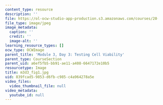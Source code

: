 ```yaml
---
content_type: resource
description: ''
file: https://ol-ocw-studio-app-production.s3.amazonaws.com/courses/20-109-laboratory-fundamentals-in-biological-engineering-spring-2010/839fcad59853d6fbc985c4a964278a5e_m3d3_fig1.jpg
file_type: image/jpeg
image_metadata:
  caption: ''
  credit: ''
  image-alt: ''
learning_resource_types: []
ocw_type: OCWImage
parent_title: 'Module 3, Day 3: Testing Cell Viability'
parent_type: CourseSection
parent_uid: a6ef5fb5-bb91-ae11-a408-6647172e10b5
resourcetype: Image
title: m3d3_fig1.jpg
uid: 839fcad5-9853-d6fb-c985-c4a964278a5e
video_files:
  video_thumbnail_file: null
video_metadata:
  youtube_id: null
---
```


